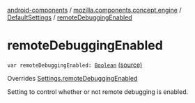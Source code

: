 [android-components](../../index.md) / [mozilla.components.concept.engine](../index.md) / [DefaultSettings](index.md) / [remoteDebuggingEnabled](./remote-debugging-enabled.md)

# remoteDebuggingEnabled

`var remoteDebuggingEnabled: `[`Boolean`](https://kotlinlang.org/api/latest/jvm/stdlib/kotlin/-boolean/index.html) [(source)](https://github.com/mozilla-mobile/android-components/blob/master/components/concept/engine/src/main/java/mozilla/components/concept/engine/Settings.kt#L169)

Overrides [Settings.remoteDebuggingEnabled](../-settings/remote-debugging-enabled.md)

Setting to control whether or not remote debugging is enabled.

